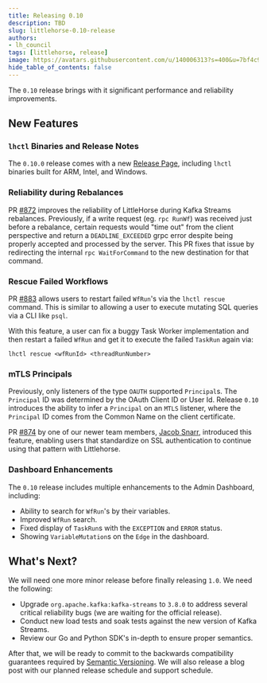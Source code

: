 ```yaml
---
title: Releasing 0.10
description: TBD
slug: littlehorse-0.10-release
authors:
- lh_council
tags: [littlehorse, release]
image: https://avatars.githubusercontent.com/u/140006313?s=400&u=7bf4c91d92dfe590ac71bb6b4821e1a81aa5b712&v=4
hide_table_of_contents: false
---
```


The `0.10` release brings with it significant performance and reliability improvements. <!-- truncate -->

## New Features

### `lhctl` Binaries and Release Notes

The `0.10.0` release comes with a new [Release Page](https://github.com/littlehorse-enterprises/littlehorse/releases), including `lhctl` binaries built for ARM, Intel, and Windows.

### Reliability during Rebalances

PR [#872](https://github.com/littlehorse-enterprises/littlehorse/pull/872) improves the reliability of LittleHorse during Kafka Streams rebalances. Previously, if a write request (eg. `rpc RunWf`) was received just before a rebalance, certain requests would "time out" from the client perspective and return a `DEADLINE_EXCEEDED` grpc error despite being properly accepted and processed by the server. This PR fixes that issue by redirecting the internal `rpc WaitForCommand` to the new destination for that command.

### Rescue Failed Workflows

PR [#883](https://github.com/littlehorse-enterprises/littlehorse/pull/883) allows users to restart failed `WfRun`'s via the `lhctl rescue` command. This is similar to allowing a user to execute mutating SQL queries via a CLI like `psql`.

With this feature, a user can fix a buggy Task Worker implementation and then restart a failed `WfRun` and get it to execute the failed `TaskRun` again via:

```
lhctl rescue <wfRunId> <threadRunNumber>
```

### mTLS Principals

Previously, only listeners of the type `OAUTH` supported `Principal`s. The `Principal` ID was determined by the OAuth Client ID or User Id. Release `0.10` introduces the ability to infer a `Principal` on an `MTLS` listener, where the `Principal` ID comes from the Common Name on the client certificate.

PR [#874](https://github.com/littlehorse-enterprises/littlehorse/pull/874) by one of our newer team members, [Jacob Snarr](https://github.com/snarr), introduced this feature, enabling users that standardize on SSL authentication to continue using that pattern with Littlehorse.

### Dashboard Enhancements

The `0.10` release includes multiple enhancements to the Admin Dashboard, including:

* Ability to search for `WfRun`'s by their variables.
* Improved `WfRun` search.
* Fixed display of `TaskRun`s with the `EXCEPTION` and `ERROR` status.
* Showing `VariableMutation`s on the `Edge` in the dashboard.

## What's Next?

We will need one more minor release before finally releasing `1.0`. We need the following:

* Upgrade `org.apache.kafka:kafka-streams` to `3.8.0` to address several critical reliability bugs (we are waiting for the official release).
* Conduct new load tests and soak tests against the new version of Kafka Streams.
* Review our Go and Python SDK's in-depth to ensure proper semantics.

After that, we will be ready to commit to the backwards compatibility guarantees required by [Semantic Versioning](https://semver.org). We will also release a blog post with our planned release schedule and support schedule.
